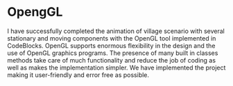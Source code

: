 # OpengGL
I have successfully completed the animation of village scenario with several stationary and moving components with the OpenGL tool implemented in CodeBlocks. OpenGL supports enormous flexibility in the design and the use of OpenGL graphics programs. The presence of many built in classes methods take care of much functionality and reduce the job of coding as well as makes the implementation simpler. We have implemented the project making it user-friendly and error free as possible.

